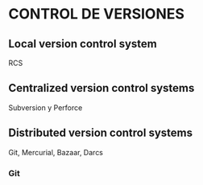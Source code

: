 

# CONTROL DE VERSIONES

## Local version control system

RCS

## Centralized version control systems

Subversion y Perforce

## Distributed version control systems

Git, Mercurial, Bazaar, Darcs

### Git


